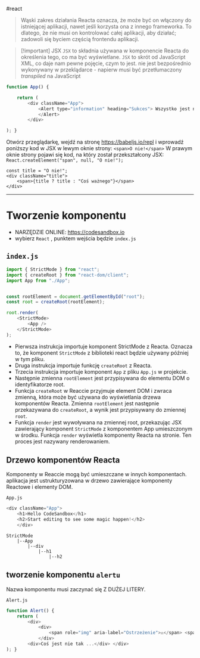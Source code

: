 #react 

> Wąski zakres działania Reacta oznacza, że może być on włączony do istniejącej aplikacji, nawet jeśli korzysta ona z innego frameworka. To dlatego, że nie musi on kontrolować całej aplikacji, aby działać; zadowoli się byciem częścią frontendu aplikacji.


>[!important] JSX
> `JSX` to składnia używana w komponencie Reacta do określenia tego, co ma być wyświetlane.
> `JSX` to skrót od JavaScript XML, co daje nam pewne pojęcie, czym to jest.
> nie jest bezpośrednio wykonywany w przeklądarce - napierw musi być przetłumaczony *transpiled* na JavaScript

```javascript
function App() { 

	return (
		<div className="App">
			<Alert type="information" heading="Sukces"> Wszystko jest naprawdę dobrze!
			</Alert> 
		</div>

); }
```


Otwórz przeglądarkę, wejdź na stronę https://babeljs.io/repl i wprowadź
poniższy kod w JSX w lewym oknie strony:
`<span>O nie!</span>` W prawym oknie strony pojawi się kod, na który został przekształcony JSX: `React.createElement("span", null, "O nie!");`

```
const title = "O nie!"; 
<div className="title">
	<span>{title ? title : "Coś ważnego"}</span> 
</div>
```

-------

# Tworzenie komponentu
- NARZĘDZIE ONLINE: https://codesandbox.io 
- wybierz `React` , punktem wejścia będzie  `index.js`

## `index.js`
```javascript
import { StrictMode } from "react";
import { createRoot } from "react-dom/client";
import App from "./App";


const rootElement = document.getElementById("root");
const root = createRoot(rootElement);

root.render(
	<StrictMode>
		<App />
	</StrictMode>
);
```
- Pierwsza instrukcja importuje komponent StrictMode z Reacta. Oznacza to, że komponent `StrictMode` z biblioteki react będzie używany później w tym pliku.
- Druga instrukcja importuje funkcję `createRoot` z Reacta.
- Trzecia instrukcja importuje komponent `App` z pliku `App.js` w projekcie.
- Następnie zmienna `rootElement` jest przypisywana do elementu DOM o identyfikatorze root.
- Funkcja `createRoot` w Reaccie przyjmuje element DOM i zwraca zmienną, która może być używana do wyświetlania drzewa komponentów Reacta. Zmienna `rootElement` jest następnie przekazywana do `createRoot`, a wynik jest przypisywany do zmiennej `root`.
- Funkcja `render` jest wywoływana na zmiennej root, przekazując JSX zawierający komponent `StrictMode` z komponentem App umieszczonym w środku. Funkcja `render` wyświetla komponenty Reacta na stronie. Ten proces jest nazywany renderowaniem.

## Drzewo komponentów Reacta
Komponenty w Reaccie mogą być umieszczane w innych komponentach.
aplikacja jest ustrukturyzowana w drzewo zawierające komponenty Reactowe i elementy DOM.

`App.js`
```javascript
<div className="App"> 
	<h1>Hello CodeSandbox</h1>
	<h2>Start editing to see some magic happen!</h2> 
	</div>
```

```
StrictMode
	|--App
		|--div
			|--h1
				|--h2
```

## tworzenie komponentu `alertu`
Nazwa komponentu musi zaczynać się Z DUŻEJ LITERY.

`Alert.js`
```javascript
function Alert() { 
	return (
		<div> 
			<div>
				<span role="img" aria-label="Ostrzeżenie">⚠</span> <span>O nie!</span>
			</div>
		<div>Coś jest nie tak ...</div> </div>
); }
```







